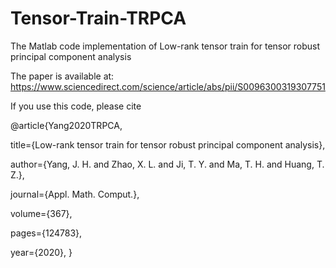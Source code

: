 # Tensor-Train-TRPCA

The Matlab code implementation of Low-rank tensor train for tensor robust principal component analysis

The paper is available at: https://www.sciencedirect.com/science/article/abs/pii/S0096300319307751


If you use this code, please cite

@article{Yang2020TRPCA,

  title={Low-rank tensor train for tensor robust principal component analysis},
  
  author={Yang, J. H. and Zhao, X. L.  and Ji, T. Y. and Ma, T. H. and Huang, T. Z.},
  
  journal={Appl. Math. Comput.},
  
  volume={367},
  
  pages={124783},
  
  year={2020},
}
